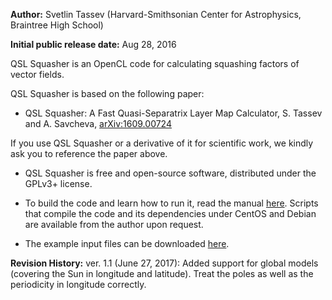 **Author:** Svetlin Tassev (Harvard-Smithsonian Center for Astrophysics, Braintree High School)

**Initial public release date:** Aug 28, 2016

QSL Squasher is an OpenCL code for calculating squashing factors of vector fields.

QSL Squasher is based on the following paper:

* QSL Squasher: A Fast Quasi-Separatrix Layer Map Calculator, S. Tassev and A. Savcheva, [arXiv:1609.00724](https://arxiv.org/abs/1609.00724)

If you use QSL Squasher or a derivative of it for scientific work, we 
kindly ask you to reference the paper above.

* QSL Squasher is free and open-source software, distributed under the GPLv3+ license.

* To build the code and learn how to run it, read the manual [here](https://bitbucket.org/tassev/qsl_squasher/downloads/QSLSquasher.pdf). Scripts that compile the code and its dependencies under CentOS and Debian are available from the author upon request.

* The example input files can be downloaded [here](https://bitbucket.org/tassev/qsl_squasher/downloads/cartesian_demo.tar.gz).

**Revision History:**
ver. 1.1 (June 27, 2017): Added support for global models (covering the Sun in longitude and latitude). Treat the poles as well as the periodicity in longitude correctly.